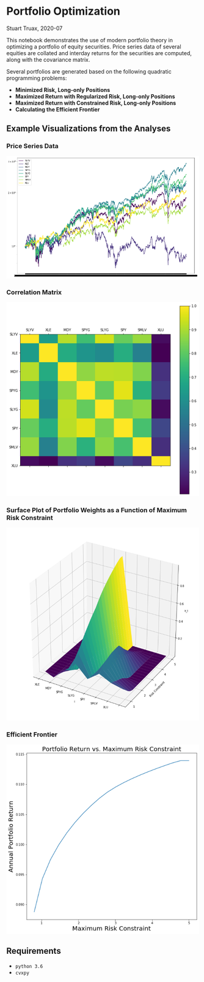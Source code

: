 # Portfolio Optimization

Stuart Truax, 2020-07

This notebook demonstrates the use of modern portfolio theory in optimizing a
portfolio of equity securities. Price series data of several equities are collated
and interday returns for the securities are computed, along with the covariance matrix.

Several portfolios are generated based on the following quadratic programming problems:

 - __Minimized Risk, Long-only Positions__
 - __Maximized Return with Regularized Risk, Long-only Positions__
 - __Maximized Return with Constrained Risk, Long-only Positions__
 - __Calculating the Efficient Frontier__


## Example Visualizations from the Analyses

### Price Series Data
![png](output_10_0.png)

### Correlation Matrix
![png](output_21_0.png)

### Surface Plot of Portfolio Weights as a Function of Maximum Risk Constraint
![png](output_54_0.png)

### Efficient Frontier
![png](output_57_0.png)



## Requirements

 - `python 3.6`
 - `cvxpy`
